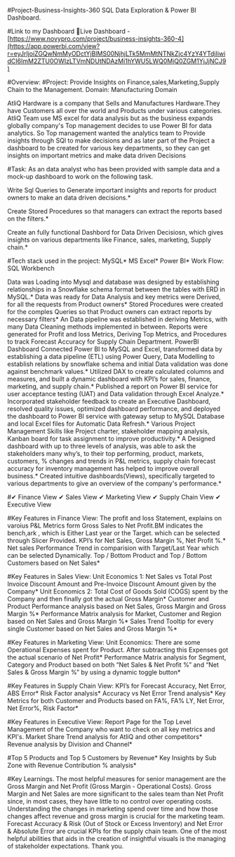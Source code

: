 #Project-Business-Insights-360
SQL Data Exploration & Power BI Dashboard.

#Link to my Dashboard
🔷Live Dashboard - [https://www.novypro.com/project/business-insights-360-4](https://app.powerbi.com/view?r=eyJrIjoiZGQwNmMyODctYjBlMS00NjhjLTk5MmMtNTNkZjc4YzY4YTdjIiwidCI6ImM2ZTU0OWIzLTVmNDUtNDAzMi1hYWU5LWQ0MjQ0ZGM1YjJjNCJ9)


#Overview:
#Project: Provide Insights on Finance,sales,Marketing,Supply Chain to the Management. Domain: Manufacturing Domain

AtliQ Hardware is a company that Sells and Manufactures Hardware.They have Customers all over the world and Products under various categories. AtliQ Team use MS excel for data analysis but as the business expands globally company's Top management decides to use Power BI for data analytics. So Top management wanted the analytics team to Provide insights through SQl to make decisions and as later part of the Project a dashboard to be created for various key departments, so they can get insights on important metrics and make data driven Decisions

#Task:
As an data analyst who has been provided with sample data and a mock-up dashboard to work on the following task.

Write Sql Queries to Generate important insights and reports for product owners to make an data driven decisions.*

Create Stored Procedures so that managers can extract the reports based on the filters.*

Create an fully functional Dashbord for Data Driven Decisiosn, which gives insights on various departments like Finance, sales, marketing, Supply chain.*

#Tech stack used in the project:
MySQL*
MS Excel*
Power BI*
Work Flow:
SQL Workbench

Data was Loading into Mysql and database was designed by establishing relationships in a Snowflake schema format between the tables with ERD in MySQL.*
Data was ready for Data Analysis and key metrics were Derived, for all the requests from Product owners*
Stored Procedures were created for the comples Queries so that Product owners can extract reports by necessary filters*
An Data pipeline was established in deriving Metrics, with many Data Cleaning methods implemented in between.
Reports were generated for Profit and loss Metrics, Deriving Top Metrics, and Procedures to track Forecast Accuracy for Supply Chain Department.
PowerBI Dashboard
Connected Power BI to MySQL and Excel, transformed data by establishing a data pipeline (ETL) using Power Query, Data Modelling to establish relations by snowflake schema and initial Data validation was done against benchmark values.*
Utilized DAX to create calculated columns and measures, and built a dynamic dashboard with KPI’s for sales, finance, marketing, and supply chain.*
Published a report on Power BI service for user acceptance testing (UAT) and Data validation through Excel Analyze.*
Incorporated stakeholder feedback to create an Executive Dashboard, resolved quality issues, optimized dashboard performance, and deployed the dashboard to Power BI service with gateway setup to MySQL Database and local Excel files for Automatic Data Refresh.*
Various Project Management Skills like Project charter, stakeholder mapping analysis, Kanban board for task assignment to improve productivity.*
A Designed dashboard with up to three levels of analysis, was able to ask the stakeholders many why’s, to their top performing, product, markets, customers, % changes and trends in P&L metrics, supply chain forecast accuracy for inventory management has helped to improve overall business.*
Created intuitive dashboards(Views), specifically targeted to various departments to give an overview of the company's performance.*

#✔ Finance View ✔ Sales View ✔ Marketing View ✔ Supply Chain View ✔ Executive View

#Key Features in Finance View:
The profit and loss Statement, explains on varoius P&L Metrics form Gross Sales to Net Profit.BM indicates the bench,ark , which is Either Last year or the Target. which can be selected through Slicer Provided.
KPI’s for Net Sales, Gross Margin %, Net Profit %.*
Net sales Performance Trend in comparision with Target/Last Year which can be selected Dynamically.
Top / Bottom Product and Top / Bottom Customers based on Net Sales*

#Key Features in Sales View:
Unit Economics 1: Net Sales vs Total Post Invoice Discount Amount and Pre-Invoice Discount Amount given by the Company*
Unit Economics 2: Total Cost of Goods Sold (COGS) spent by the Company and then finally got the actual Gross Margin*
Customer and Product Performance analysis based on Net Sales, Gross Margin and Gross Margin %*
Performance Matrix analysis for Market, Customer and Region based on Net Sales and Gross Margin %*
Sales Trend Tooltip for every single Customer based on Net Sales and Gross Margin %*

#Key Features in Marketing View:
Unit Economics: There are some Operational Expenses spent for Product. After subtracting this Expenses got the actual scenario of Net Profit*
Performance Matrix analysis for Segment, Category and Product based on both “Net Sales & Net Profit %” and “Net Sales & Gross Margin %” by using a dynamic toggle button*

#Key Features in Supply Chain View:
KPI’s for Forecast Accuracy, Net Error, ABS Error*
Risk Factor analysis*
Accuracy vs Net Error Trend analysis*
Key Metrics for both Customer and Products based on FA%, FA% LY, Net Error, Net Error%, Risk Factor*

#Key Features in Executive View:
Report Page for the Top Level Management of the Company who want to check on all key metrics and KPI's.
Market Share Trend analysis for AtliQ and other competitors*
Revenue analysis by Division and Channel*

#Top 5 Products and Top 5 Customers by Revenue*
Key Insights by Sub Zone with Revenue Contribution % analysis*

#Key Learnings.
The most helpful measures for senior management are the Gross Margin and Net Profit (Gross Margin - Operational Costs).
Gross Margin and Net Sales are more significant to the sales team than Net Profit since, in most cases, they have little to no control over operating costs.
Understanding the changes in marketing spend over time and how those changes affect revenue and gross margin is crucial for the marketing team.
Forecast Accuracy & Risk (Out of Stock or Excess Inventory) and Net Error & Absolute Error are crucial KPIs for the supply chain team.
One of the most helpful abilities that aids in the creation of insightful visuals is the managing of stakeholder expectations.
Thank you.
